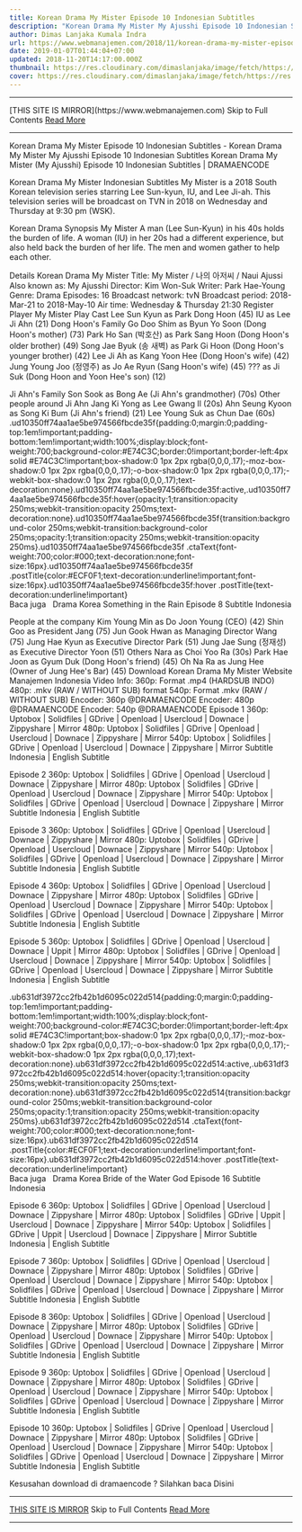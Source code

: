 ```yaml
---
title: Korean Drama My Mister Episode 10 Indonesian Subtitles
description: "Korean Drama My Mister My Ajusshi Episode 10 Indonesian Subtitles "
author: Dimas Lanjaka Kumala Indra
url: https://www.webmanajemen.com/2018/11/korean-drama-my-mister-episode-10.html
date: 2019-01-07T01:44:04+07:00
updated: 2018-11-20T14:17:00.000Z
thumbnail: https://res.cloudinary.com/dimaslanjaka/image/fetch/https://res.cloudinary.com/practicaldev/image/fetch/www.dramaencode.com/wp-content/uploads/2018/03/Download-Drama-Korea-My-Mister-Subtitle-Indonesia.jpg?resize=390%2C270&ssl=1
cover: https://res.cloudinary.com/dimaslanjaka/image/fetch/https://res.cloudinary.com/practicaldev/image/fetch/www.dramaencode.com/wp-content/uploads/2018/03/Download-Drama-Korea-My-Mister-Subtitle-Indonesia.jpg?resize=390%2C270&ssl=1
---
```


<hr/> [THIS SITE IS MIRROR](https://www.webmanajemen.com) Skip to Full Contents <a href="https://www.webmanajemen.com/2018/11/korean-drama-my-mister-episode-10.html" rel="follow" class="button" id="read-more">Read More</a> <hr/> Korean Drama My Mister Episode 10 Indonesian Subtitles - Korean Drama My Mister My Ajusshi Episode 10 Indonesian Subtitles  Korean Drama My Mister (My Ajusshi) Episode 10 Indonesian Subtitles | DRAMAENCODE 
  
  
 Korean Drama My Mister Indonesian Subtitles 
  My Mister is a 2018 South Korean television series starring Lee Sun-kyun, IU, and Lee Ji-ah. This television series will be broadcast on TVN in 2018 on Wednesday and Thursday at 9:30 pm (WSK). 
  
 Korean Drama Synopsis My Mister 
  A man (Lee Sun-Kyun) in his 40s holds the burden of life. A woman (IU) in her 20s had a different experience, but also held back the burden of her life. The men and women gather to help each other. 
  
 Details Korean Drama My Mister 
  Title: My Mister / 나의 아저씨 / Naui Ajussi 
Also known as: My Ajusshi 
Director: Kim Won-Suk 
Writer: Park Hae-Young 
Genre: Drama 
Episodes: 16 
Broadcast network: tvN 
Broadcast period: 2018-Mar-21 to 2018-May-10 
Air time: Wednesday & Thursday 21:30 
  Register Player My Mister 
  Play Cast 
Lee Sun Kyun as Park Dong Hoon (45) 
IU as Lee Ji Ahn (21) 
  Dong Hoon's Family 
Go Doo Shim as Byun Yo Soon (Dong Hoon's mother) (73) 
Park Ho San (박호산) as Park Sang Hoon (Dong Hoon's older brother) (49) 
Song Jae Byuk (송 새벽) as Park Gi Hoon (Dong Hoon's younger brother) (42) 
Lee Ji Ah as Kang Yoon Hee (Dong Hoon's wife) (42) 
Jung Young Joo (정영주) as Jo Ae Ryun (Sang Hoon's wife) (45) 
??? as Ji Suk (Dong Hoon and Yoon Hee's son) (12) 
  
 Ji Ahn's Family 
Son Sook as Bong Ae (Ji Ahn's grandmother) (70s) 
Other people around Ji Ahn 
Jang Ki Yong as Lee Gwang Il (20s) 
Ahn Seung Kyoon as Song Ki Bum (Ji Ahn's friend) (21) 
Lee Young Suk as Chun Dae (60s) 
   .ud10350ff74aa1ae5be974566fbcde35f{padding:0;margin:0;padding-top:1em!important;padding-bottom:1em!important;width:100%;display:block;font-weight:700;background-color:#E74C3C;border:0!important;border-left:4px solid #E74C3C!important;box-shadow:0 1px 2px rgba(0,0,0,.17);-moz-box-shadow:0 1px 2px rgba(0,0,0,.17);-o-box-shadow:0 1px 2px rgba(0,0,0,.17);-webkit-box-shadow:0 1px 2px rgba(0,0,0,.17);text-decoration:none}.ud10350ff74aa1ae5be974566fbcde35f:active,.ud10350ff74aa1ae5be974566fbcde35f:hover{opacity:1;transition:opacity 250ms;webkit-transition:opacity 250ms;text-decoration:none}.ud10350ff74aa1ae5be974566fbcde35f{transition:background-color 250ms;webkit-transition:background-color 250ms;opacity:1;transition:opacity 250ms;webkit-transition:opacity 250ms}.ud10350ff74aa1ae5be974566fbcde35f .ctaText{font-weight:700;color:#000;text-decoration:none;font-size:16px}.ud10350ff74aa1ae5be974566fbcde35f .postTitle{color:#ECF0F1;text-decoration:underline!important;font-size:16px}.ud10350ff74aa1ae5be974566fbcde35f:hover .postTitle{text-decoration:underline!important}  
 Baca juga   Drama Korea Something in the Rain Episode 8 Subtitle Indonesia 
  
  
 People at the company 
Kim Young Min as Do Joon Young (CEO) (42) 
Shin Goo as President Jang (75) 
Jun Gook Hwan as Managing Director Wang (75) 
Jung Hae Kyun as Executive Director Park (51) 
Jung Jae Sung (정재성) as Executive Director Yoon (51) 
  Others 
Nara as Choi Yoo Ra (30s) 
Park Hae Joon as Gyum Duk (Dong Hoon's friend) (45) 
Oh Na Ra as Jung Hee (Owner of Jung Hee's Bar) (45) 
  Download Korean Drama My Mister 
  Website Manajemen Indonesia 
Video Info: 
360p: Format .mp4 (HARDSUB INDO) 
480p: .mkv (RAW / WITHOUT SUB) format 
540p: Format .mkv (RAW / WITHOUT SUB) 
Encoder: 360p @DRAMAENCODE 
Encoder: 480p @DRAMAENCODE 
Encoder: 540p @DRAMAENCODE 
  Episode 1 
360p: Uptobox | Solidfiles | GDrive | Openload | Usercloud | Downace | Zippyshare | Mirror 
480p: Uptobox | Solidfiles | GDrive | Openload | Usercloud | Downace | Zippyshare | Mirror 
540p: Uptobox | Solidfiles | GDrive | Openload | Usercloud | Downace | Zippyshare | Mirror 
Subtitle Indonesia | English Subtitle 
  
 Episode 2 
360p: Uptobox | Solidfiles | GDrive | Openload | Usercloud | Downace | Zippyshare | Mirror 
480p: Uptobox | Solidfiles | GDrive | Openload | Usercloud | Downace | Zippyshare | Mirror 
540p: Uptobox | Solidfiles | GDrive | Openload | Usercloud | Downace | Zippyshare | Mirror 
Subtitle Indonesia | English Subtitle 
  
 Episode 3 
360p: Uptobox | Solidfiles | GDrive | Openload | Usercloud | Downace | Zippyshare | Mirror 
480p: Uptobox | Solidfiles | GDrive | Openload | Usercloud | Downace | Zippyshare | Mirror 
540p: Uptobox | Solidfiles | GDrive | Openload | Usercloud | Downace | Zippyshare | Mirror 
Subtitle Indonesia | English Subtitle 
  
 Episode 4 
360p: Uptobox | Solidfiles | GDrive | Openload | Usercloud | Downace | Zippyshare | Mirror 
480p: Uptobox | Solidfiles | GDrive | Openload | Usercloud | Downace | Zippyshare | Mirror 
540p: Uptobox | Solidfiles | GDrive | Openload | Usercloud | Downace | Zippyshare | Mirror 
Subtitle Indonesia | English Subtitle 
  
 Episode 5 
360p: Uptobox | Solidfiles | GDrive | Openload | Usercloud | Downace | Uppit | Mirror 
480p: Uptobox | Solidfiles | GDrive | Openload | Usercloud | Downace | Zippyshare | Mirror 
540p: Uptobox | Solidfiles | GDrive | Openload | Usercloud | Downace | Zippyshare | Mirror 
Subtitle Indonesia | English Subtitle 
  
  .ub631df3972cc2fb42b1d6095c022d514{padding:0;margin:0;padding-top:1em!important;padding-bottom:1em!important;width:100%;display:block;font-weight:700;background-color:#E74C3C;border:0!important;border-left:4px solid #E74C3C!important;box-shadow:0 1px 2px rgba(0,0,0,.17);-moz-box-shadow:0 1px 2px rgba(0,0,0,.17);-o-box-shadow:0 1px 2px rgba(0,0,0,.17);-webkit-box-shadow:0 1px 2px rgba(0,0,0,.17);text-decoration:none}.ub631df3972cc2fb42b1d6095c022d514:active,.ub631df3972cc2fb42b1d6095c022d514:hover{opacity:1;transition:opacity 250ms;webkit-transition:opacity 250ms;text-decoration:none}.ub631df3972cc2fb42b1d6095c022d514{transition:background-color 250ms;webkit-transition:background-color 250ms;opacity:1;transition:opacity 250ms;webkit-transition:opacity 250ms}.ub631df3972cc2fb42b1d6095c022d514 .ctaText{font-weight:700;color:#000;text-decoration:none;font-size:16px}.ub631df3972cc2fb42b1d6095c022d514 .postTitle{color:#ECF0F1;text-decoration:underline!important;font-size:16px}.ub631df3972cc2fb42b1d6095c022d514:hover .postTitle{text-decoration:underline!important}  
 Baca juga   Drama Korea Bride of the Water God Episode 16 Subtitle Indonesia 
  
  
 Episode 6 
360p: Uptobox | Solidfiles | GDrive | Openload | Usercloud | Downace | Zippyshare | Mirror 
480p: Uptobox | Solidfiles | GDrive | Uppit | Usercloud | Downace | Zippyshare | Mirror 
540p: Uptobox | Solidfiles | GDrive | Uppit | Usercloud | Downace | Zippyshare | Mirror 
Subtitle Indonesia | English Subtitle 
  
 Episode 7 
360p: Uptobox | Solidfiles | GDrive | Openload | Usercloud | Downace | Zippyshare | Mirror 
480p: Uptobox | Solidfiles | GDrive | Openload | Usercloud | Downace | Zippyshare | Mirror 
540p: Uptobox | Solidfiles | GDrive | Openload | Usercloud | Downace | Zippyshare | Mirror 
Subtitle Indonesia | English Subtitle 
  
 Episode 8 
360p: Uptobox | Solidfiles | GDrive | Openload | Usercloud | Downace | Zippyshare | Mirror 
480p: Uptobox | Solidfiles | GDrive | Openload | Usercloud | Downace | Zippyshare | Mirror 
540p: Uptobox | Solidfiles | GDrive | Openload | Usercloud | Downace | Zippyshare | Mirror 
Subtitle Indonesia | English Subtitle 
  
 Episode 9 
360p: Uptobox | Solidfiles | GDrive | Openload | Usercloud | Downace | Zippyshare | Mirror 
480p: Uptobox | Solidfiles | GDrive | Openload | Usercloud | Downace | Zippyshare | Mirror 
540p: Uptobox | Solidfiles | GDrive | Openload | Usercloud | Downace | Zippyshare | Mirror 
Subtitle Indonesia | English Subtitle 
  
 Episode 10 
360p: Uptobox | Solidfiles | GDrive | Openload | Usercloud | Downace | Zippyshare | Mirror 
480p: Uptobox | Solidfiles | GDrive | Openload | Usercloud | Downace | Zippyshare | Mirror 
540p: Uptobox | Solidfiles | GDrive | Openload | Usercloud | Downace | Zippyshare | Mirror 
Subtitle Indonesia | English Subtitle 
  
 Kesusahan download di dramaencode ? Silahkan baca Disini <hr/> [THIS SITE IS MIRROR](https://www.webmanajemen.com) Skip to Full Contents <a href="https://www.webmanajemen.com/2018/11/korean-drama-my-mister-episode-10.html" rel="follow" class="button" id="read-more">Read More</a> <hr/>